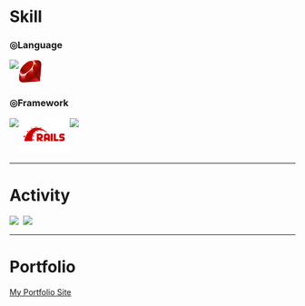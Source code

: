 # Skill
### ◎Language
<img align="left" style="height: 45px;" src="https://user-images.githubusercontent.com/70557787/192207301-0488b458-a0ba-494b-a876-64d0fd138a61.png" />
<img style="height: 40px;" src="https://github.com/Shuma-Yamamoto/images/blob/main/ruby.png" />

### ◎Framework
<div style="display: flex;">
  <img align="left" style="height: 65px;" src="https://img.icons8.com/nolan/64/flask.png" />
  <img style="height: 60px;" src="https://github.com/Shuma-Yamamoto/images/blob/main/rails.png" />
  <img style="height: 60px" src="https://img.icons8.com/plasticine/100/null/react.png" />
</div>
<hr>

# Activity
<img style="height: 150px;" src="https://github-readme-stats.vercel.app/api/top-langs/?username=Shuma-Yamamoto&layout=compact&theme=onedark" />&nbsp;
<img style="height: 150px;" src="https://github-readme-stats.vercel.app/api?username=Shuma-Yamamoto&layout=compact&theme=onedark" />
<hr>

# Portfolio
[My Portfolio Site](https://s-yamamoto.vercel.app/)
